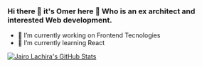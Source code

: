### Hi there 👋  it's Omer here 👋  Who is an ex architect and interested Web development.

- 🔭 I’m currently working on Frontend Tecnologies
- 🌱 I’m currently learning React 

[![Jairo Lachira's GitHub Stats](https://github-readme-stats.vercel.app/api?omer-kocar=your-github-username&show_icons=true&hide_border=false&theme=vue)](https://github.com/omer-kocar/github-readme-stats)
